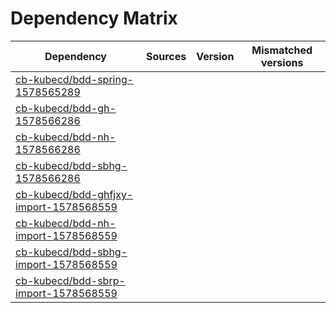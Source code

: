 # Dependency Matrix

Dependency | Sources | Version | Mismatched versions
---------- | ------- | ------- | -------------------
[cb-kubecd/bdd-spring-1578565289](https://github.com/cb-kubecd/bdd-spring-1578565289.git) |  | []() | 
[cb-kubecd/bdd-gh-1578566286](https://github.com/cb-kubecd/bdd-gh-1578566286.git) |  | []() | 
[cb-kubecd/bdd-nh-1578566286](https://github.com/cb-kubecd/bdd-nh-1578566286.git) |  | []() | 
[cb-kubecd/bdd-sbhg-1578566286](https://github.com/cb-kubecd/bdd-sbhg-1578566286.git) |  | []() | 
[cb-kubecd/bdd-ghfjxy-import-1578568559](https://github.com/cb-kubecd/bdd-ghfjxy-import-1578568559.git) |  | []() | 
[cb-kubecd/bdd-nh-import-1578568559](https://github.com/cb-kubecd/bdd-nh-import-1578568559.git) |  | []() | 
[cb-kubecd/bdd-sbhg-import-1578568559](https://github.com/cb-kubecd/bdd-sbhg-import-1578568559.git) |  | []() | 
[cb-kubecd/bdd-sbrp-import-1578568559](https://github.com/cb-kubecd/bdd-sbrp-import-1578568559.git) |  | []() | 

